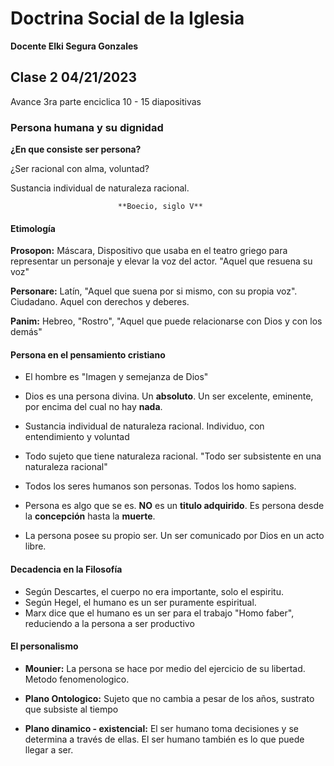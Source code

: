 # Doctrina Social de la Iglesia 
**Docente Elki Segura Gonzales**

## Clase 2 04/21/2023

Avance 3ra parte enciclica 
10 - 15 diapositivas 

### Persona humana y su dignidad

**¿En que consiste ser persona?** 

¿Ser racional con alma, voluntad?

Sustancia individual de naturaleza racional.  

                            **Boecio, siglo V**

#### Etimología 

**Prosopon:** Máscara, Dispositivo que usaba en el teatro griego para representar un personaje y elevar la voz del actor.
"Aquel que resuena su voz"

**Personare:** Latín, "Aquel que suena por si mismo, con su propia voz". Ciudadano. Aquel con derechos y deberes. 

**Panim:** Hebreo, "Rostro", "Aquel que puede relacionarse con Dios y con los demás"

#### Persona en el pensamiento cristiano 

* El hombre es "Imagen y semejanza de Dios"

* Dios es una persona divina. Un **absoluto**. Un ser excelente, eminente, por encima del cual no hay **nada**. 

* Sustancia individual de naturaleza racional. Individuo, con entendimiento y voluntad

* Todo sujeto que tiene naturaleza racional. "Todo ser subsistente en una naturaleza racional"

* Todos los seres humanos son personas. Todos los homo sapiens. 

* Persona es algo que se es. **NO** es un **titulo adquirido**. Es persona desde la **concepción** hasta la **muerte**. 

* La persona posee su propio ser. Un ser comunicado por Dios en un acto libre. 

#### Decadencia en la Filosofía 

* Según Descartes, el cuerpo no era importante, solo el espiritu.
* Según Hegel, el humano es un ser puramente espiritual. 
* Marx dice que el humano es un ser para el trabajo "Homo faber", reduciendo a la persona a ser productivo

#### El personalismo

* **Mounier:** La persona se hace por medio del ejercicio de su libertad. Metodo fenomenologico.

* **Plano Ontologico:** Sujeto que no cambia a pesar de los años, sustrato que subsiste al tiempo
* **Plano dinamico - existencial:** El ser humano toma decisiones y se determina a través de ellas. El ser humano también es lo que puede llegar a ser.










